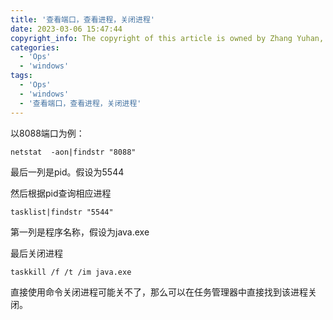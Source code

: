 ```yaml
---
title: '查看端口，查看进程，关闭进程'
date: 2023-03-06 15:47:44
copyright_info: The copyright of this article is owned by Zhang Yuhan, and it follows the CC BY-NC-SA 4.0 agreement. For reprinting, please attach the original source link and this statement
categories: 
  - 'Ops'
  - 'windows'
tags: 
  - 'Ops'
  - 'windows'
  - '查看端口，查看进程，关闭进程'
---
```

以8088端口为例：

`netstat  -aon|findstr "8088"`

最后一列是pid。假设为5544

然后根据pid查询相应进程

`tasklist|findstr "5544"`

第一列是程序名称，假设为java.exe

最后关闭进程

`taskkill /f /t /im java.exe`

直接使用命令关闭进程可能关不了，那么可以在任务管理器中直接找到该进程关闭。
